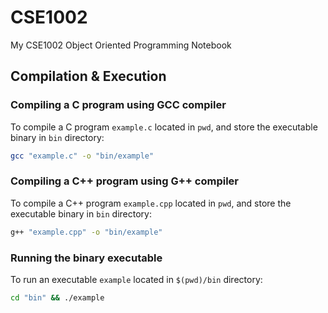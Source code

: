 # CSE1002

My CSE1002 Object Oriented Programming Notebook

## Compilation & Execution

### Compiling a C program using GCC compiler

To compile a C program `example.c` located in `pwd`, and store the executable binary in `bin` directory:

```bash
gcc "example.c" -o "bin/example"
```

### Compiling a C++ program using G++ compiler

To compile a C++ program `example.cpp` located in `pwd`, and store the executable binary in `bin` directory:

```bash
g++ "example.cpp" -o "bin/example"
```

### Running the binary executable

To run an executable `example` located in `$(pwd)/bin` directory:

```bash
cd "bin" && ./example
```
